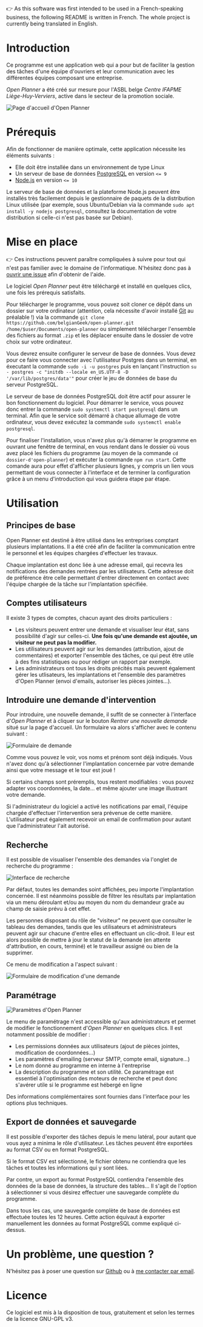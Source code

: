 :point_right: As this software was first intended to be used in a French-speaking business, the following README is written in French. The whole project is currently being translated in English.

# Introduction

Ce programme est une application web qui a pour but de faciliter la gestion des tâches d'une équipe d'ouvriers et leur communication avec les différentes équipes composant une entreprise.

_Open Planner_ a été créé sur mesure pour l'ASBL belge _Centre IFAPME Liège-Huy-Verviers_, active dans le secteur de la promotion sociale.

![Page d'accueil d'_Open Planner_](https://raw.githubusercontent.com/belgianGeek/open-planner/backend-dev/screenshots/home.png)

# Prérequis

Afin de fonctionner de manière optimale, cette application nécessite les éléments suivants :

- Elle doit être installée dans un environnement de type Linux
- Un serveur de base de données [PostgreSQL](https://www.postgresql.org) en version `<= 9`
- [Node.js](https://nodejs.org) en version `<= 10`

Le serveur de base de données et la plateforme Node.js peuvent être installés très facilement depuis le gestionnaire de paquets de la distribution Linux utilisée (par exemple, sous Ubuntu/Debian via la commande `sudo apt install -y nodejs postgresql`, consultez la documentation de votre distribution si celle-ci n'est pas basée sur Debian).

# Mise en place

:point_right: Ces instructions peuvent paraître compliquées à suivre pour tout qui n'est pas familier avec le domaine de l'informatique. N'hésitez donc pas à [ouvrir une issue](https://github.com/belgianGeek/open-planner/issues/new) afin d'obtenir de l'aide.

Le logiciel _Open Planner_ peut être téléchargé et installé en quelques clics, une fois les prérequis satisfaits.

Pour télécharger le programme, vous pouvez soit cloner ce dépôt dans un dossier sur votre ordinateur (attention, cela nécessite d'avoir installé [Git](https://git-scm.com/) au préalable !) via la commande `git clone https://github.com/belgianGeek/open-planner.git /home/$user/Documents/open-planner` ou simplement télécharger l'ensemble des fichiers au format `.zip` et les déplacer ensuite dans le dossier de votre choix sur votre ordinateur.

Vous devrez ensuite configurer le serveur de base de données. Vous devez pour ce faire vous connecter avec l'utilisateur Postgres dans un terminal, en éxecutant la commande `sudo -i -u postgres` puis en lançant l'instruction `su - postgres -c "initdb --locale en_US.UTF-8 -D '/var/lib/postgres/data'"` pour créer le jeu de données de base du serveur PostgreSQL.

Le serveur de base de données PostgreSQL doit être actif pour assurer le bon fonctionnement du logiciel. Pour démarrer le service, vous pouvez donc entrer la commande `sudo systemctl start postgresql` dans un terminal. Afin que le service soit démarré à chaque allumage de votre ordinateur, vous devez exécutez la commande `sudo systemctl enable postgresql`.

Pour finaliser l'installation, vous n'avez plus qu'à démarrer le programme en ouvrant une fenêtre de terminal, en vous rendant dans le dossier où vous avez placé les fichiers du programme (au moyen de la commande `cd dossier-d'open-planner`) et exécuter la commande `npm run start`. Cette comande aura pour effet d'afficher plusieurs lignes, y compris un lien vous permettant de vous connecter à l'interface et de terminer la configuration grâce à un menu d'introduction qui vous guidera étape par étape.

# Utilisation

## Principes de base

Open Planner est destiné à être utilisé dans les entreprises comptant plusieurs implantations. Il a été créé afin de faciliter la communication entre le personnel et les équipes chargées d'effectuer les travaux.

Chaque implantation est donc liée à une adresse email, qui recevra les notifications des demandes rentrées par les utilisateurs. Cette adresse doit de préférence être celle permettant d'entrer directement en contact avec l'équipe chargée de la tâche sur l'implantation spécifiée.

## Comptes utilisateurs

Il existe 3 types de comptes, chacun ayant des droits particuliers :

- Les visiteurs peuvent entrer une demande et visualiser leur état, sans possibilité d'agir sur celles-ci. **Une fois qu'une demande est ajoutée, un visiteur ne peut pas la modifier.**
- Les utilisateurs peuvent agir sur les demandes (attribution, ajout de commentaires) et exporter l'ensemble des tâches, ce qui peut être utile à des fins statistiques ou pour rédiger un rapport par exemple.
- Les administrateurs ont tous les droits précités mais peuvent également gérer les utlisateurs, les implantations et l'ensemble des paramètres d'Open Planner (envoi d'emails, autoriser les pièces jointes...).

## Introduire une demande d'intervention

Pour introduire, une nouvelle demande, il suffit de se connecter à l'interface d'_Open Planner_ et à cliquer sur le bouton _Rentrer une nouvelle demande_ situé sur la page d'accueil. Un formulaire va alors s'afficher avec le contenu suivant :

![Formulaire de demande](screenshots/in-request.png)

Comme vous pouvez le voir, vos noms et prénom sont déjà indiqués. Vous n'avez donc qu'à sélectionner l'implantation concernée par votre demande ainsi que votre message et le tour est joué !

Si certains champs sont préremplis, tous restent modifiables : vous pouvez adapter vos coordonnées, la date... et même ajouter une image illustrant votre demande.

Si l'administrateur du logiciel a activé les notifications par email, l'équipe chargée d'effectuer l'intervention sera prévenue de cette manière. L'utilisateur peut également recevoir un email de confirmation pour autant que l'administrateur l'ait autorisé.

## Recherche

Il est possible de visualiser l'ensemble des demandes via l'onglet de recherche du programme :

![Interface de recherche](screenshots/search.png)

Par défaut, toutes les demandes soint affichées, peu importe l'implantation concernée. Il est néanmoins possible de filtrer les résultats par implantation via un menu déroulant et/ou au moyen du nom du demandeur graĉe au champ de saisie prévu à cet effet.

Les personnes disposant du rôle de "visiteur" ne peuvent que consulter le tableau des demandes, tandis que les utilisateurs et administrateurs peuvent agir sur chacune d'entre elles en effectuant un clic-droit. Il leur est alors possible de mettre à jour le statut de la demande (en attente d'attribution, en cours, terminé) et le travailleur assigné ou bien de la supprimer.

Ce menu de modification a l'aspect suivant :

![Formulaire de modification d'une demande](screenshots/request-modification.png)

## Paramétrage

![Paramètres d'Open Planner](screenshots/settings.png)

Le menu de paramétrage n'est accessible qu'aux administrateurs et permet de modifier le fonctionnement d'_Open Planner_ en quelques clics. Il est notamment possible de modifier :

- Les permissions données aux utilisateurs (ajout de pièces jointes, modification de coordonnées...)
- Les paramètres d'emailing (serveur SMTP, compte email, signature...)
- Le nom donné au programme en interne à l'entreprise
- La description du programme et son utilité. Ce paramétrage est essentiel à l'optimisation des moteurs de recherche et peut donc s'avérer utile si le programme est hébergé en ligne

Des informations complémentaires sont fournies dans l'interface pour les options plus techniques.

## Export de données et sauvegarde

Il est possible d'exporter des tâches depuis le menu latéral, pour autant que vous ayez a minima le rôle d'utilisateur. Les tâches peuvent être exportées au format CSV ou en format PostgreSQL.

Si le format CSV est sélectionné, le fichier obtenu ne contiendra que les tâches et toutes les informations qui y sont liées.

Par contre, un export au format PostgreSQL contiendra l'ensemble des données de la base de données, la structure des tables... Il s'agit de l'option à sélectionner si vous désirez effectuer une sauvegarde complète du programme.

Dans tous les cas, une sauvegarde complète de base de données est effectuée toutes les 12 heures. Cette action équivaut à exporter manuellement les données au format PostgreSQL comme expliqué ci-dessus.

# Un problème, une question ?

N'hésitez pas à poser une question sur [Github](https://github.com/belgianGeek/open-planner/issues/new) ou à [me contacter par email](mailto:max@maxvdw.ovh).

# Licence

Ce logiciel est mis à la disposition de tous, gratuitement et selon les termes de la licence GNU-GPL v3.
